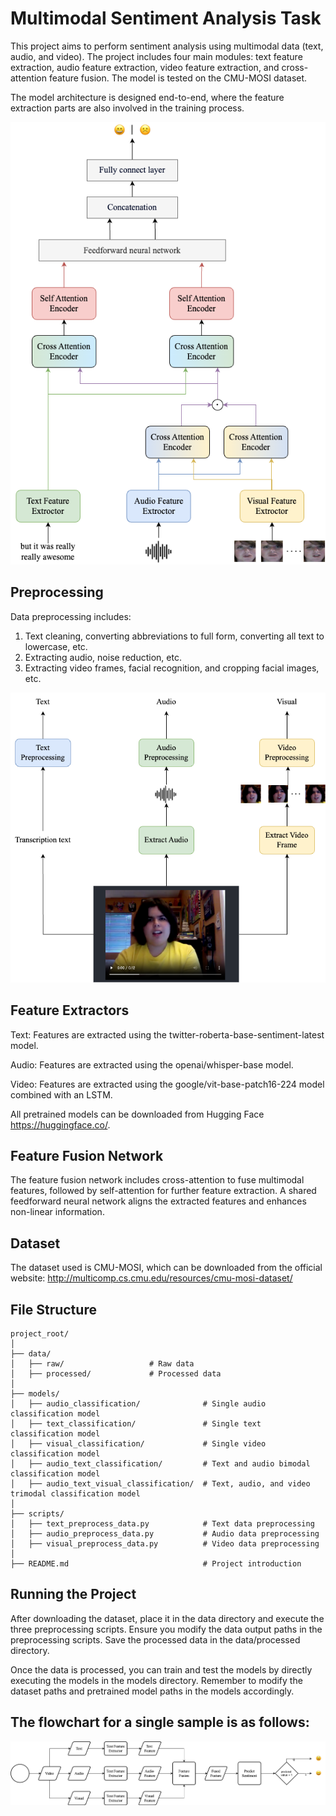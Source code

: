 # Multimodal Sentiment Analysis Task

This project aims to perform sentiment analysis using multimodal data (text, audio, and video). The project includes four main modules: text feature extraction, audio feature extraction, video feature extraction, and cross-attention feature fusion. The model is tested on the CMU-MOSI dataset.

The model architecture is designed end-to-end, where the feature extraction parts are also involved in the training process.

![image](model.drawio.png)

## Preprocessing
Data preprocessing includes:

1. Text cleaning, converting abbreviations to full form, converting all text to lowercase, etc.
2. Extracting audio, noise reduction, etc.
3. Extracting video frames, facial recognition, and cropping facial images, etc.

![image](preprocessing.drawio.png)

## Feature Extractors

Text: Features are extracted using the twitter-roberta-base-sentiment-latest model.

Audio: Features are extracted using the openai/whisper-base model.

Video: Features are extracted using the google/vit-base-patch16-224 model combined with an LSTM.

All pretrained models can be downloaded from Hugging Face https://huggingface.co/. 

## Feature Fusion Network

The feature fusion network includes cross-attention to fuse multimodal features, followed by self-attention for further feature extraction. A shared feedforward neural network aligns the extracted features and enhances non-linear information.

## Dataset
The dataset used is CMU-MOSI, which can be downloaded from the official website:
http://multicomp.cs.cmu.edu/resources/cmu-mosi-dataset/

## File Structure

```
project_root/
│
├── data/
│   ├── raw/                   # Raw data
│   ├── processed/             # Processed data
│
├── models/
│   ├── audio_classification/              # Single audio classification model
│   ├── text_classification/               # Single text classification model
│   ├── visual_classification/             # Single video classification model
│   ├── audio_text_classification/         # Text and audio bimodal classification model
│   ├── audio_text_visual_classification/  # Text, audio, and video trimodal classification model
│
├── scripts/
│   ├── text_preprocess_data.py            # Text data preprocessing
│   ├── audio_preprocess_data.py           # Audio data preprocessing
│   ├── visual_preprocess_data.py          # Video data preprocessing
│
├── README.md                              # Project introduction
```

## Running the Project

After downloading the dataset, place it in the data directory and execute the three preprocessing scripts. Ensure you modify the data output paths in the preprocessing scripts. Save the processed data in the data/processed directory.

Once the data is processed, you can train and test the models by directly executing the models in the models directory. Remember to modify the dataset paths and pretrained model paths in the models accordingly.

## The flowchart for a single sample is as follows:

![image](flowchart.drawio.png)

